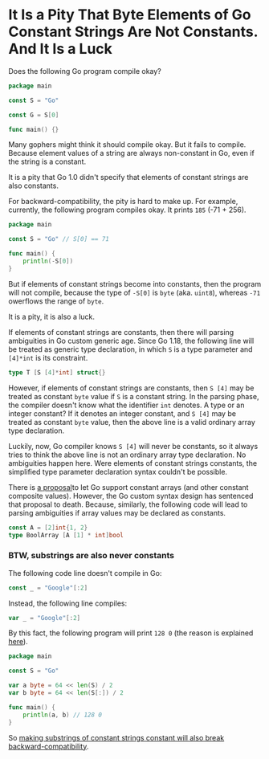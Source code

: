 
# It Is a Pity That Byte Elements of Go Constant Strings Are Not Constants. And It Is a Luck

Does the following Go program compile okay?

```Go
package main

const S = "Go"

const G = S[0]

func main() {}
```

Many gophers might think it should compile okay.
But it fails to compile.
Because element values of a string are always non-constant in Go,
even if the string is a constant.

It is a pity that Go 1.0 didn't specify that elements of constant strings are also constants.

For backward-compatibility, the pity is hard to make up.
For example, currently, the following program compiles okay.
It prints `185` (-71 + 256).

```Go
package main

const S = "Go" // S[0] == 71

func main() {
	println(-S[0])
}
```

But if elements of constant strings become into constants, then the program will not compile,
because the type of `-S[0]` is `byte` (aka. `uint8`), whereas `-71` owerflows the range of `byte`.

It is a pity, it is also a luck.

If elements of constant strings are constants, then there will parsing ambiguities in Go custom generic age.
Since Go 1.18, the following line will be treated as generic type declaration,
in which `S` is a type parameter and `[4]*int` is its constraint.

```Go
type T [S [4]*int] struct{}
```

However, if elements of constant strings are constants,
then `S [4]` may be treated as constant `byte` value if `S` is a constant string.
In the parsing phase, the compiler doesn't know what the identifier `int` denotes.
A type or an integer constant? If it denotes an integer constant,
and `S [4]` may be treated as constant `byte` value,
then the above line is a valid ordinary array type declaration.

Luckily, now, Go compiler knows `S [4]` will never be constants,
so it always tries to think the above line is not an ordinary array type declaration.
No ambiguities happen here.
Were elements of constant strings constants, the simplified type parameter declaration syntax couldn't be possible.

There is [a proposal]to let Go support constant arrays (and other constant composite values).
However, the Go custom syntax design has sentenced that proposal to death.
Because, similarly, the following code will lead to parsing ambiguities
if array values may be declared as constants.

```Go
const A = [2]int{1, 2}
type BoolArray [A [1] * int]bool
```

[a proposal]: https://github.com/golang/go/issues/6386

### BTW, substrings are also never constants

The following code line doesn't compile in Go:

```Go
const _ = "Google"[:2]
```

Instead, the following line compiles:

```Go
var _ = "Google"[:2]
```

By this fact, the following program will print `128 0` (the reason is explained [here]).

```Go
package main

const S = "Go"

var a byte = 64 << len(S) / 2
var b byte = 64 << len(S[:]) / 2

func main() {
	println(a, b) // 128 0
}
```

So [making substrings of constant strings constant will also break backward-compatibility][issues#28591].

[here]: https://go101.org/quizzes/operator-3.html
[issues#28591]: https://github.com/golang/go/issues/28591#issuecomment-697357430



